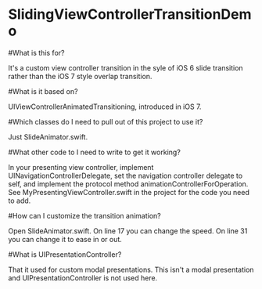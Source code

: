 # SlidingViewControllerTransitionDemo

#What is this for?

It's a custom view controller transition in the syle of iOS 6 slide transition rather than the iOS 7 style overlap transition.

#What is it based on?

UIViewControllerAnimatedTransitioning, introduced in iOS 7.

#Which classes do I need to pull out of this project to use it?

Just SlideAnimator.swift. 

#What other code to I need to write to get it working?

In your presenting view controller, implement UINavigationControllerDelegate, set the navigation controller delegate to self, and implement the protocol method animationControllerForOperation. See MyPresentingViewController.swift in the project for the code you need to add.

#How can I customize the transition animation?

Open SlideAnimator.swift. On line 17 you can change the speed. On line 31 you can change it to ease in or out.

#What is UIPresentationController?

That it used for custom modal presentations. This isn't a modal presentation and UIPresentationController is not used here.
